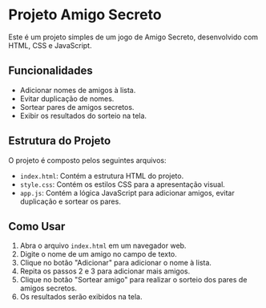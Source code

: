 # Projeto Amigo Secreto

Este é um projeto simples de um jogo de Amigo Secreto, desenvolvido com HTML, CSS e JavaScript.

## Funcionalidades

- Adicionar nomes de amigos à lista.
- Evitar duplicação de nomes.
- Sortear pares de amigos secretos.
- Exibir os resultados do sorteio na tela.

## Estrutura do Projeto

O projeto é composto pelos seguintes arquivos:

- `index.html`: Contém a estrutura HTML do projeto.
- `style.css`: Contém os estilos CSS para a apresentação visual.
- `app.js`: Contém a lógica JavaScript para adicionar amigos, evitar duplicação e sortear os pares.

## Como Usar

1. Abra o arquivo `index.html` em um navegador web.
2. Digite o nome de um amigo no campo de texto.
3. Clique no botão "Adicionar" para adicionar o nome à lista.
4. Repita os passos 2 e 3 para adicionar mais amigos.
5. Clique no botão "Sortear amigo" para realizar o sorteio dos pares de amigos secretos.
6. Os resultados serão exibidos na tela.
